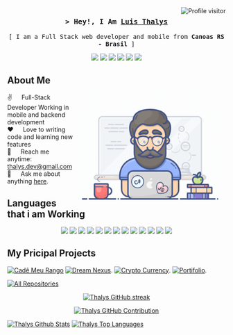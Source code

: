  <a href="https://komarev.com/ghpvc/?username=thalys93">
  <img align="right" src="https://komarev.com/ghpvc/?username=alsiam&label=Visitors&color=6434eb&style=rounded" alt="Profile visitor" />
</a>

<h3 align="center">
	<samp>&gt; Hey!, I Am
		<b><a target="_blank" href="https://portifolio-luis-thalys.web.app/home"> Luis Thalys </a> </b>
	</samp>
</h3>

<p align="center">
	<samp>
		[ I am a Full Stack web developer and mobile from <b> Canoas RS - Brasil </b>]	
	</samp>
</p>

<div align="center">
<a href="https://portifolio-luis-thalys.web.app/home" target="_blank"><img src="https://img.shields.io/badge/-Portifolio-%6434e0b?style=for-the-badge&logo=abstract&logoColor=White"/></a>
 <a href="https://www.instagram.com/luiss_xavierr/" target="_blank"><img src="https://img.shields.io/badge/-Instagram-%23E4405F?style=for-the-badge&logo=instagram&logoColor=white" target="_blank"></a>
 	<a href="https://www.twitch.tv/o_thalys" target="_blank"><img src="https://img.shields.io/badge/Twitch-9146FF?style=for-the-badge&logo=twitch&logoColor=white" target="_blank"></a>
  <a href = "mailto:luisthalys@gmail.com"><img src="https://img.shields.io/badge/-Gmail-%23333?style=for-the-badge&logo=gmail&logoColor=white" target="_blank"></a>
  <a href="https://www.linkedin.com/in/thalys-dev202/" target="_blank"><img src="https://img.shields.io/badge/-LinkedIn-%230077B5?style=for-the-badge&logo=linkedin&logoColor=white" target="_blank"></a> 
  <a href="https://discord.com/channels/Thalys93#2555" target="_blank"><img src="https://img.shields.io/badge/-discord-%230067C5?style=for-the-badge&logo=discord&logoColor=white" target="_blank"></a>
 </div> 

 ## About Me
 
 <p>
  <img align="right" width="350" src="/assets/programmer.gif" alt="Coding gif" />
  
 ✌️ &emsp; Full-Stack Developer Working in mobile and backend development<br/>
 ❤️ &emsp; Love to writing code and learning new features<br/>
 📧 &emsp; Reach me anytime: thalys.dev@gmail.com<br/>
 💬 &emsp; Ask me about anything [here](https://github.com/thalys93/thalys93/issues).
	 
 </p>

 
 
## Languages that i am Working

  <div align="center">  
  <img src="https://cdn.jsdelivr.net/gh/devicons/devicon/icons/react/react-original.svg" height='40' />    
  <img src="https://cdn.jsdelivr.net/gh/devicons/devicon/icons/angularjs/angularjs-original.svg" height='40' />     
  <img src="https://cdn.jsdelivr.net/gh/devicons/devicon/icons/typescript/typescript-original.svg" height='40' />
  <img src="https://cdn.jsdelivr.net/gh/devicons/devicon/icons/javascript/javascript-original.svg" height='40'/>   
  <img src="https://cdn.jsdelivr.net/gh/devicons/devicon/icons/nodejs/nodejs-original.svg" height='40'/>
  <img src="https://cdn.jsdelivr.net/gh/devicons/devicon/icons/mysql/mysql-original.svg" height='40'/>  
  <img src="https://cdn.jsdelivr.net/gh/devicons/devicon/icons/csharp/csharp-original.svg" height='40'/>  
  <img src="https://cdn.jsdelivr.net/gh/devicons/devicon/icons/dot-net/dot-net-original.svg" height='40'/>
  <img src="https://cdn.jsdelivr.net/gh/devicons/devicon/icons/dotnetcore/dotnetcore-original.svg" height='40'/>
  <img src="https://cdn.jsdelivr.net/gh/devicons/devicon/icons/java/java-original.svg" height='40'/>
  <img src="https://cdn.jsdelivr.net/gh/devicons/devicon/icons/androidstudio/androidstudio-original.svg" height='40'/>
  <img src="https://cdn.jsdelivr.net/gh/devicons/devicon/icons/firebase/firebase-plain.svg" height='40'/>
  <img src="https://cdn.jsdelivr.net/gh/devicons/devicon/icons/redux/redux-original.svg" height='40'/>
  </div>
 
## My Pricipal Projects

[![Cadê Meu Rango](https://github-readme-stats.vercel.app/api/pin/?username=Little-Tooth-Tecnologies&repo=cade-meu-rango-front&border_color=%6434e0b&bg_color=0D1117&title_color=C9D1D9&text_color=%6434e0b&icon_color=%6434e0b)](https://github.com/Little-Tooth-Tecnologies/cade-meu-rango-front)
[![Dream Nexus](https://github-readme-stats.vercel.app/api/pin/?username=thalys93&repo=dreamNexus&border_color=%6434e0b&bg_color=0D1117&title_color=C9D1D9&text_color=%6434e0b&icon_color=%6434e0b)](https://github.com/thalys93/dreamNexus).
[![Crypto Currency](https://github-readme-stats.vercel.app/api/pin/?username=thalys93&repo=crypto-currency&border_color=%6434e0b&bg_color=0D1117&title_color=C9D1D9&text_color=%6434e0b&icon_color=%6434e0b)](https://github.com/thalys93/crypto-currency).
[![Portifolio](https://github-readme-stats.vercel.app/api/pin/?username=thalys93&repo=portifolio-luis&border_color=%6434e0b&bg_color=0D1117&title_color=C9D1D9&text_color=%6434e0b&icon_color=%6434e0b)](https://github.com/thalys93/portifolio-luis).


<p align="left">
  <a href="https://github.com/thalys93?tab=repositories" target="_blank"><img alt="All Repositories" title="All Repositories" src="https://img.shields.io/badge/-All%20Repos-2962FF?style=for-the-badge&logo=koding&logoColor=white"/></a>
</p>

<p align="center">
  <a href="https://github.com/thalys93">
    <img src="https://github-readme-streak-stats.herokuapp.com/?user=thalys93&theme=codeSTACKr" alt="Thalys GitHub streak"/>
  </a>
</p>

<p align="center">
  <a href="https://github.com/thalys93">
    <img src="https://github-profile-summary-cards.vercel.app/api/cards/profile-details?username=thalys93&theme=codeSTACKr" alt="Thalys GitHub Contribution"/>
  </a>
</p>

<a> 
    <a href="https://github.com/thalys93"><img alt="Thalys Github Stats" src="https://denvercoder1-github-readme-stats.vercel.app/api?username=thalys93&show_icons=true&count_private=true&theme=codeSTACKr" height="192px" width="49.5%"/></a>
  <a href="https://github.com/thalys93"><img alt="Thalys Top Languages" src="https://denvercoder1-github-readme-stats.vercel.app/api/top-langs/?username=thalys93&langs_count=8&layout=compact&theme=codeSTACKr" height="192px" width="49.5%"/></a>
  <br/>
</a>
